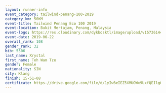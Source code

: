 ```yaml
--- 
layout: runner-info 
event_category: tailwind-penang-100-2019 
category_km: 50KM 
event-title: Tailwind Penang Eco 100 2019 
event-location: Bukit Mertajam, Penang, Malaysia 
event-logo: https://res.cloudinary.com/dykbosktl/image/upload/v1573614442/Logo/Logo_gqlzi3.jpg 
event-date: 2019-06-22 
overall_rank: 108
gender_rank: 32
bib: 5506
last_name: Xrystal
first_name: Toh Wan Tze
gender: Female
nationality: SIN
city: Klang
finish: 15-51-08
certificate: https-//drive.google.com/file/d/1yIw3eIEZ5XMUOWx9UxfQEIlgQx5yOtH/view?usp=sharing
--- 
```

